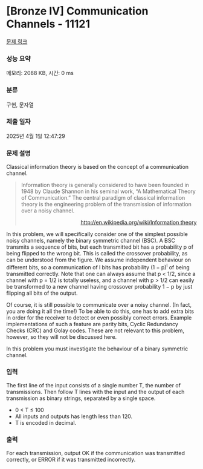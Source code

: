 # [Bronze IV] Communication Channels - 11121 

[문제 링크](https://www.acmicpc.net/problem/11121) 

### 성능 요약

메모리: 2088 KB, 시간: 0 ms

### 분류

구현, 문자열

### 제출 일자

2025년 4월 1일 12:47:29

### 문제 설명

<p>Classical information theory is based on the concept of a communication channel.</p>

<blockquote>
<p>Information theory is generally considered to have been founded in 1948 by Claude Shannon in his seminal work, “A Mathematical Theory of Communication.” The central paradigm of classical information theory is the engineering problem of the transmission of information over a noisy channel.</p>

<p style="text-align:right"><a href="http://en.wikipedia.org/wiki/Information theory">http://en.wikipedia.org/wiki/Information theory</a></p>
</blockquote>

<p>In this problem, we will specifically consider one of the simplest possible noisy channels, namely the binary symmetric channel (BSC). A BSC transmits a sequence of bits, but each transmitted bit has a probability p of being flipped to the wrong bit. This is called the crossover probability, as can be understood from the figure. We assume independent behaviour on different bits, so a communication of l bits has probability (1 − p)<sup>l</sup> of being transmitted correctly. Note that one can always assume that p < 1/2, since a channel with p = 1/2 is totally useless, and a channel with p > 1/2 can easily be transformed to a new channel having crossover probability 1 − p by just flipping all bits of the output.</p>

<p>Of course, it is still possible to communicate over a noisy channel. (In fact, you are doing it all the time!) To be able to do this, one has to add extra bits in order for the receiver to detect or even possibly correct errors. Example implementations of such a feature are parity bits, Cyclic Redundancy Checks (CRC) and Golay codes. These are not relevant to this problem, however, so they will not be discussed here.</p>

<p>In this problem you must investigate the behaviour of a binary symmetric channel.</p>

### 입력 

 <p>The first line of the input consists of a single number T, the number of transmissions. Then follow T lines with the input and the output of each transmission as binary strings, separated by a single space.</p>

<ul>
	<li>0 < T ≤ 100</li>
	<li>All inputs and outputs has length less than 120.</li>
	<li>T is encoded in decimal.</li>
</ul>

### 출력 

 <p>For each transmission, output OK if the communication was transmitted correctly, or ERROR if it was transmitted incorrectly.</p>

